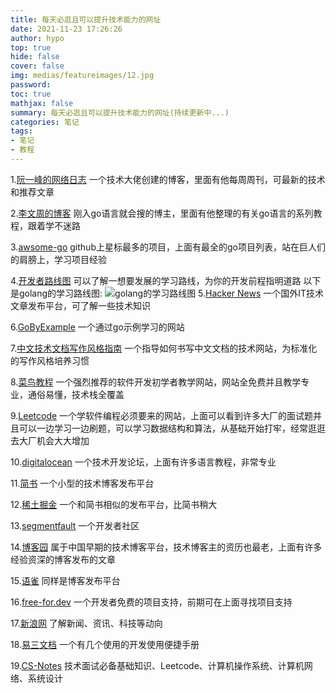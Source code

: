 ```yaml
---
title: 每天必逛且可以提升技术能力的网址
date: 2021-11-23 17:26:26
author: hypo
top: true
hide: false
cover: false
img: medias/featureimages/12.jpg
password:
toc: true
mathjax: false
summary: 每天必逛且可以提升技术能力的网址(持续更新中...)
categories: 笔记
tags:
- 笔记
- 教程
---
```


1.[阮一峰的网络日志](https://www.ruanyifeng.com/blog/) 一个技术大佬创建的博客，里面有他每周周刊，可最新的技术和推荐文章

2.[李文周的博客](https://www.liwenzhou.com/) 刚入go语言就会搜的博主，里面有他整理的有关go语言的系列教程，跟着学不迷路

3.[awsome-go](https://github.com/avelino/awesome-go) github上星标最多的项目，上面有最全的go项目列表，站在巨人们的肩膀上，学习项目经验

4.[开发者路线图](https://roadmap.sh/roadmaps) 可以了解一想要发展的学习路线，为你的开发前程指明道路
以下是golang的学习路线图:
![golang的学习路线图](https://roadmap.sh/roadmaps/golang.png "golang")
5.[Hacker News](https://news.ycombinator.com/news) 一个国外IT技术文章发布平台，可了解一些技术知识

6.[GoByExample](https://gobyexample.com/) 一个通过go示例学习的网站

7.[中文技术文档写作风格指南](https://zh-style-guide.readthedocs.io/zh_CN/latest/index.html) 一个指导如何书写中文文档的技术网站，为标准化的写作风格培养习惯

8.[菜鸟教程](https://www.runoob.com/) 一个强烈推荐的软件开发初学者教学网站，网站全免费并且教学专业，通俗易懂，技术栈全覆盖

9.[Leetcode](https://leetcode-cn.com/) 一个学软件编程必须要来的网站，上面可以看到许多大厂的面试题并且可以一边学习一边刷题，可以学习数据结构和算法，从基础开始打牢，经常逛逛去大厂机会大大增加

10.[digitalocean](https://www.digitalocean.com/community) 一个技术开发论坛，上面有许多语言教程，非常专业

11.[简书](https://www.jianshu.com/techareas/backend) 一个小型的技术博客发布平台

12.[稀土掘金](https://juejin.cn/) 一个和简书相似的发布平台，比简书稍大

13.[segmentfault](https://segmentfault.com/) 一个开发者社区

14.[博客园](https://www.cnblogs.com/) 属于中国早期的技术博客平台，技术博客主的资历也最老，上面有许多经验资深的博客发布的文章

15.[语雀](https://www.yuque.com/) 同样是博客发布平台

16.[free-for.dev](https://free-for.dev/#/?id=free-fordev) 一个开发者免费的项目支持，前期可在上面寻找项目支持

17.[新浪网](https://www.sina.com.cn/) 了解新闻、资讯、科技等动向

18.[易三文档](https://www.yii3.cn/) 一个有几个使用的开发使用便捷手册

19.[CS-Notes](http://www.cyc2018.xyz/) 技术面试必备基础知识、Leetcode、计算机操作系统、计算机网络、系统设计